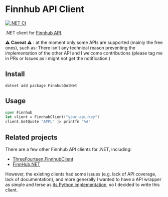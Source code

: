 # Finnhub API Client

[![.NET CI](https://github.com/pviotti/finnhub-dotnet/actions/workflows/dotnet.yml/badge.svg)](https://github.com/pviotti/finnhub-dotnet/actions/workflows/dotnet.yml)

.NET client for [Finnhub API][finnhub-api].

:warning: **Caveat** :warning: : at the moment only some APIs are supported (mainly the free ones),
such as: <TODO insert list>
There isn't any technical reason preventing the implementation of the other API and 
I welcome contributions (please tag me in PRs or Issues as I might not get the notification.)

## Install

```
dotnet add package FinnhubDotNet
```

## Usage

```fsharp
open Finnhub
let client = FinnhubClient("your-api-key")
client.GetQuote "APPL" |> printfn "%A"
```

## Related projects

There are a few other Finnhub API clients for .NET, including: 

 - [ThreeFourteen.FinnhubClient][finnhub-threefourteen]
 - [FinnHub.NET][finnhub-.net]
 
However, the existing clients had some issues (e.g. lack of API coverage, lack of documentation),
and more generally I wanted to have a API wrapper as simple and terse as [its Python implementation][finnhub-py],
so I decided to write this client.

 [finnhub-py]: https://github.com/Finnhub-Stock-API/finnhub-python/blob/master/finnhub/client.py
 [finnhub-api]: https://finnhub.io/docs/api/
 [finnhub-threefourteen]: https://github.com/KevWK314/ThreeFourteen.FinnhubClient
 [finnhub-.net]: https://github.com/ridicoulous/FinnHub.Net
